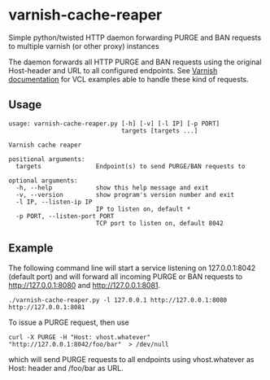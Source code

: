 varnish-cache-reaper
====================

Simple python/twisted HTTP daemon forwarding PURGE and BAN requests to multiple varnish (or other proxy) instances

The daemon forwards all HTTP PURGE and BAN requests using the original Host-header and URL to all configured endpoints.
See [Varnish documentation](https://www.varnish-cache.org/docs/3.0/tutorial/purging.html#) for VCL examples able to
handle these kind of requests.

## Usage

```
usage: varnish-cache-reaper.py [-h] [-v] [-l IP] [-p PORT]
                               targets [targets ...]

Varnish cache reaper

positional arguments:
  targets               Endpoint(s) to send PURGE/BAN requests to

optional arguments:
  -h, --help            show this help message and exit
  -v, --version         show program's version number and exit
  -l IP, --listen-ip IP
                        IP to listen on, default *
  -p PORT, --listen-port PORT
                        TCP port to listen on, default 8042
```

## Example

The following command line will start a service listening on 127.0.0.1:8042 (default port) and will forward all incoming PURGE or BAN
requests to http://127.0.0.1:8080 and http://127.0.0.1:8081.

```
./varnish-cache-reaper.py -l 127.0.0.1 http://127.0.0.1:8080 http://127.0.0.1:8081
```

To issue a PURGE request, then use
```
curl -X PURGE -H "Host: vhost.whatever" "http://127.0.0.1:8042/foo/bar"  > /dev/null
```

which will send PURGE requests to all endpoints using vhost.whatever as Host: header and /foo/bar as URL.

